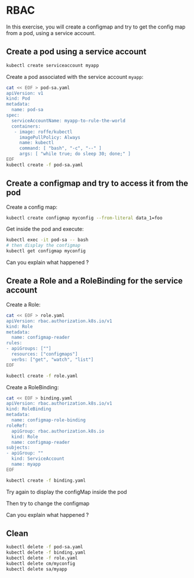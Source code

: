 # RBAC

In this exercise, you will create a configmap and try to get the config map from a pod, using a service account.


## Create a pod using a service account
```sh
kubectl create serviceaccount myapp
```

Create a pod associated with the service account `myapp`:
```sh
cat << EOF > pod-sa.yaml
apiVersion: v1
kind: Pod
metadata:
  name: pod-sa
spec:
  serviceAccountName: myapp-to-rule-the-world
  containers:
   - image: roffe/kubectl
     imagePullPolicy: Always
     name: kubectl
     command: [ "bash", "-c", "--" ]
     args: [ "while true; do sleep 30; done;" ]
EOF
kubectl create -f pod-sa.yaml
```

## Create a configmap and try to access it from the pod

Create a config map:
```sh
kubectl create configmap myconfig --from-literal data_1=foo
```

Get inside the pod and execute:
```sh
kubectl exec -it pod-sa -- bash
# then display the configmap
kubectl get configmap myconfig
```

Can you explain what happened ?

## Create a Role and a RoleBinding for the service account

Create a Role:
```sh
cat << EOF > role.yaml
apiVersion: rbac.authorization.k8s.io/v1
kind: Role
metadata:
  name: configmap-reader
rules:
- apiGroups: [""]
  resources: ["configmaps"]
  verbs: ["get", "watch", "list"]
EOF

kubectl create -f role.yaml
```

Create a RoleBinding:
```sh
cat << EOF > binding.yaml
apiVersion: rbac.authorization.k8s.io/v1
kind: RoleBinding
metadata:
  name: configmap-role-binding
roleRef:
  apiGroup: rbac.authorization.k8s.io
  kind: Role
  name: configmap-reader
subjects:
- apiGroup: ""
  kind: ServiceAccount
  name: myapp
EOF

kubectl create -f binding.yaml
```

Try again to display the configMap inside the pod

Then try to change the configmap

Can you explain what happened ?

## Clean

```sh
kubectl delete -f pod-sa.yaml
kubectl delete -f binding.yaml
kubectl delete -f role.yaml
kubectl delete cm/myconfig
kubectl delete sa/myapp
```
